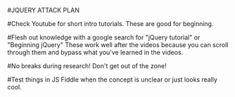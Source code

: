 #JQUERY ATTACK PLAN

#Check Youtube for short intro tutorials. These are good for beginning.

#Flesh out knowledge with a google search for  "jQuery tutorial" or "Beginning jQuery" These work well after the videos because you can scroll through them and bypass what you've learned in the videos.

#No breaks during research! Don't get out of the zone!

#Test things in JS Fiddle when the concept is unclear or just looks really cool.
